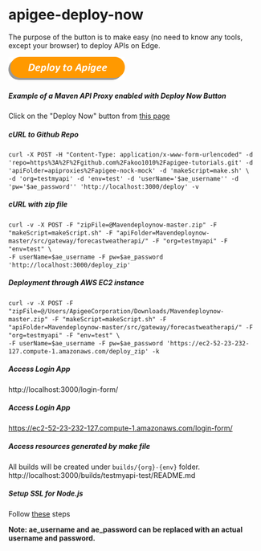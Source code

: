 # apigee-deploy-now
The purpose of the button is to make easy (no need to know any tools, except your browser) to deploy APIs on Edge.

[![Deploy to Apigee](./images/deploy_to_apigee.png)](http://dabuttonfactory.com/#t=Deploy+to+Apigee&f=Calibri-Bold-Italic&ts=22&tc=fff&hp=35&vp=10&c=round&bgt=pyramid&bgc=f90&ebgc=f90&shs=4&shc=666&sho=se)

##### Example of a Maven API Proxy enabled with Deploy Now Button
Click on the "Deploy Now" button from [this page](https://github.com/dzuluaga/Mavendeploynow)


##### cURL to Github Repo
```shell
curl -X POST -H "Content-Type: application/x-www-form-urlencoded" -d 'repo=https%3A%2F%2Fgithub.com%2Fakoo1010%2Fapigee-tutorials.git' -d 'apiFolder=apiproxies%2Fapigee-nock-mock' -d 'makeScript=make.sh' \
-d 'org=testmyapi' -d 'env=test' -d 'userName='$ae_username'' -d 'pw='$ae_password'' 'http://localhost:3000/deploy' -v
```
##### cURL with zip file
```shell
curl -v -X POST -F "zipFile=@Mavendeploynow-master.zip" -F "makeScript=makeScript.sh" -F "apiFolder=Mavendeploynow-master/src/gateway/forecastweatherapi/" -F "org=testmyapi" -F "env=test" \
-F userName=$ae_username -F pw=$ae_password 'http://localhost:3000/deploy_zip'
```

##### Deployment through AWS EC2 instance
```shell
curl -v -X POST -F "zipFile=@/Users/ApigeeCorporation/Downloads/Mavendeploynow-master.zip" -F "makeScript=makeScript.sh" -F "apiFolder=Mavendeploynow-master/src/gateway/forecastweatherapi/" -F "org=testmyapi" -F "env=test" \
-F userName=$ae_username -F pw=$ae_password 'https://ec2-52-23-232-127.compute-1.amazonaws.com/deploy_zip' -k
```

##### Access Login App
http://localhost:3000/login-form/

##### Access Login App
https://ec2-52-23-232-127.compute-1.amazonaws.com/login-form/

##### Access resources generated by make file
All builds will be created under ```builds/{org}-{env}``` folder.
http://localhost:3000/builds/testmyapi-test/README.md

##### Setup SSL for Node.js
Follow [these](http://blog.mgechev.com/2014/02/19/create-https-tls-ssl-application-with-express-nodejs/) steps

**Note: ae_username and ae_password can be replaced with an actual username and password.**
